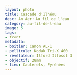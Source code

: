 ```yaml
---
layout: photo
title: Cascade d'Ilhéou
desc: An Aer・Au fil de l'eau
category: au-fil-de-l-eau
image: 5
tags:
- front
metadata:
- boitier: Canon AL-1
- pellicule: Kodak Tri-X 400
- révélateur: Ilford Ilfosol 3
- objectif: 28mm
- lieu: Cauterets, Pyrénées
---
```

